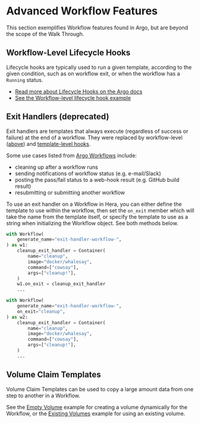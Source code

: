 # Advanced Workflow Features

This section exemplifies Workflow features found in Argo, but are beyond the scope of the Walk Through.

## Workflow-Level Lifecycle Hooks

Lifecycle hooks are typically used to run a given template, according to the given condition, such as on workflow exit,
or when the workflow has a `Running` status.

* [Read more about Lifecycle Hooks on the Argo docs](https://argoproj.github.io/argo-workflows/lifecyclehook/)
* [See the Workflow-level lifecycle hook example](../../examples/workflows/upstream/life_cycle_hooks_wf_level.md)

## Exit Handlers (deprecated)

Exit handlers are templates that always execute (regardless of success or failure) at the end of a workflow. They were
replaced by workflow-level ([above](#workflow-level-lifecycle-hooks)) and [template-level hooks](./advanced-template-features.md#lifecycle-hooks).

Some use cases listed from [Argo Workflows](https://argoproj.github.io/argo-workflows/walk-through/exit-handlers/)
include:

* cleaning up after a workflow runs
* sending notifications of workflow status (e.g. e-mail/Slack)
* posting the pass/fail status to a web-hook result (e.g. GitHub build result)
* resubmitting or submitting another workflow

To use an exit handler on a Workflow in Hera, you can either define the template to use within the workflow, then set
the `on_exit` member which will take the name from the template itself, or specify the template to use as a string when
initializing the Workflow object. See both methods below.

```py
with Workflow(
    generate_name="exit-handler-workflow-",
) as w1:
    cleanup_exit_handler = Container(
        name="cleanup",
        image="docker/whalesay",
        command=["cowsay"],
        args=["cleanup!"],
    )
    w1.on_exit = cleanup_exit_handler
    ...

with Workflow(
    generate_name="exit-handler-workflow-",
    on_exit="cleanup",
) as w2:
    cleanup_exit_handler = Container(
        name="cleanup",
        image="docker/whalesay",
        command=["cowsay"],
        args=["cleanup!"],
    )
    ...
```

## Volume Claim Templates

Volume Claim Templates can be used to copy a large amount data from one step to another in a Workflow.

See the [Empty Volume](../../examples/workflows/upstream/volumes_emptydir.md) example for creating a volume dynamically for the Workflow, or the [Existing Volumes](../../examples/workflows/upstream/volumes_existing.md) example for using an existing volume.
